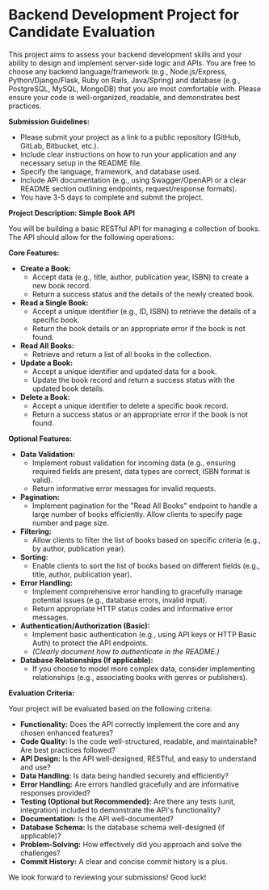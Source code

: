 # Backend Development Project for Candidate Evaluation

This project aims to assess your backend development skills and your ability to design and implement server-side logic and APIs. You are free to choose any backend language/framework (e.g., Node.js/Express, Python/Django/Flask, Ruby on Rails, Java/Spring) and database (e.g., PostgreSQL, MySQL, MongoDB) that you are most comfortable with. Please ensure your code is well-organized, readable, and demonstrates best practices.

**Submission Guidelines:**

* Please submit your project as a link to a public repository (GitHub, GitLab, Bitbucket, etc.).
* Include clear instructions on how to run your application and any necessary setup in the README file.
* Specify the language, framework, and database used.
* Include API documentation (e.g., using Swagger/OpenAPI or a clear README section outlining endpoints, request/response formats).
* You have 3-5 days to complete and submit the project.

**Project Description: Simple Book API**

You will be building a basic RESTful API for managing a collection of books. The API should allow for the following operations:

**Core Features:**

* **Create a Book:**
    * Accept data (e.g., title, author, publication year, ISBN) to create a new book record.
    * Return a success status and the details of the newly created book.
* **Read a Single Book:**
    * Accept a unique identifier (e.g., ID, ISBN) to retrieve the details of a specific book.
    * Return the book details or an appropriate error if the book is not found.
* **Read All Books:**
    * Retrieve and return a list of all books in the collection.
* **Update a Book:**
    * Accept a unique identifier and updated data for a book.
    * Update the book record and return a success status with the updated book details.
* **Delete a Book:**
    * Accept a unique identifier to delete a specific book record.
    * Return a success status or an appropriate error if the book is not found.

**Optional Features:**

* **Data Validation:**
    * Implement robust validation for incoming data (e.g., ensuring required fields are present, data types are correct, ISBN format is valid).
    * Return informative error messages for invalid requests.
* **Pagination:**
    * Implement pagination for the "Read All Books" endpoint to handle a large number of books efficiently. Allow clients to specify page number and page size.
* **Filtering:**
    * Allow clients to filter the list of books based on specific criteria (e.g., by author, publication year).
* **Sorting:**
    * Enable clients to sort the list of books based on different fields (e.g., title, author, publication year).
* **Error Handling:**
    * Implement comprehensive error handling to gracefully manage potential issues (e.g., database errors, invalid input).
    * Return appropriate HTTP status codes and informative error messages.
* **Authentication/Authorization (Basic):**
    * Implement basic authentication (e.g., using API keys or HTTP Basic Auth) to protect the API endpoints.
    * *(Clearly document how to authenticate in the README.)*
* **Database Relationships (If applicable):**
    * If you choose to model more complex data, consider implementing relationships (e.g., associating books with genres or publishers).

**Evaluation Criteria:**

Your project will be evaluated based on the following criteria:

* **Functionality:** Does the API correctly implement the core and any chosen enhanced features?
* **Code Quality:** Is the code well-structured, readable, and maintainable? Are best practices followed?
* **API Design:** Is the API well-designed, RESTful, and easy to understand and use?
* **Data Handling:** Is data being handled securely and efficiently?
* **Error Handling:** Are errors handled gracefully and are informative responses provided?
* **Testing (Optional but Recommended):** Are there any tests (unit, integration) included to demonstrate the API's functionality?
* **Documentation:** Is the API well-documented?
* **Database Schema:** Is the database schema well-designed (if applicable)?
* **Problem-Solving:** How effectively did you approach and solve the challenges?
* **Commit History:** A clear and concise commit history is a plus.

We look forward to reviewing your submissions! Good luck!
